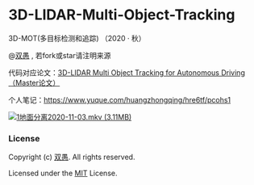<!--
 * @Author: HCQ
 * @Date: 2020-10-27 10:18:56
 * @LastEditTime: 2020-11-03 20:27:44
 * @LastEditors: Please set LastEditors
 * @Description: 3D-LIDAR Multi Object Tracking for Autonomous Driving（Master论文）
 * @FilePath: \3D-LIDAR-Multi-Object-Tracking\README.md
-->
# 3D-LIDAR-Multi-Object-Tracking
3D-MOT(多目标检测和追踪)  （2020 · 秋）

@[双愚](https://github.com/HuangCongQing/3D-LIDAR-Multi-Object-Tracking) , 若fork或star请注明来源

代码对应论文：[3D-LIDAR Multi Object Tracking for Autonomous Driving（Master论文）](https://repository.tudelft.nl/islandora/object/uuid:f536b829-42ae-41d5-968d-13bbaa4ec736?collection=education)

个人笔记：https://www.yuque.com/huangzhongqing/hre6tf/pcohs1

[![1地面分离2020-11-03.mkv (3.11MB)](https://gw.alipayobjects.com/mdn/prod_resou/afts/img/A*NNs6TKOR3isAAAAAAAAAAABkARQnAQ)]()


### License

Copyright (c) [双愚](https://github.com/HuangCongQing/3D-LIDAR-Multi-Object-Tracking). All rights reserved.

Licensed under the [MIT](./LICENSE) License.
